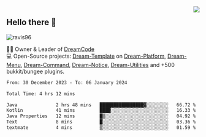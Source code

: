 <img align='right' src="https://github-readme-stats.vercel.app/api?username=Ravis96&show_icons=true">

## Hello there 👋
<p align="left"> <img src="https://komarev.com/ghpvc/?username=ravis96&label=Profile%20views&color=0e75b6&style=flat" alt="ravis96" /> </p>

👨‍💻 Owner & Leader of [DreamCode](https://github.com/DreamPoland) <br>
💻 Open-Source projects: [Dream-Template](https://github.com/DreamPoland/dream-template) on [Dream-Platform](https://github.com/DreamPoland/dream-platform), [Dream-Menu](https://github.com/DreamPoland/dream-menu), [Dream-Command](https://github.com/DreamPoland/dream-command), [Dream-Notice](https://github.com/DreamPoland/dream-notice), [Dream-Utilities](https://github.com/DreamPoland/dream-utilities) and +500 bukkit/bungee plugins.

<!--START_SECTION:waka-->

```txt
From: 30 December 2023 - To: 06 January 2024

Total Time: 4 hrs 12 mins

Java              2 hrs 48 mins   ████████████████▓░░░░░░░░   66.72 %
Kotlin            41 mins         ████░░░░░░░░░░░░░░░░░░░░░   16.33 %
Java Properties   12 mins         █▒░░░░░░░░░░░░░░░░░░░░░░░   04.92 %
Text              8 mins          █░░░░░░░░░░░░░░░░░░░░░░░░   03.36 %
textmate          4 mins          ▒░░░░░░░░░░░░░░░░░░░░░░░░   01.59 %
```

<!--END_SECTION:waka-->
